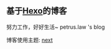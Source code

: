 ## 基于[Hexo](https://hexo.io/)的博客

努力工作，好好生活~ petrus.law 's blog

博客使用主题: [next](https://github.com/iissnan/hexo-theme-next)